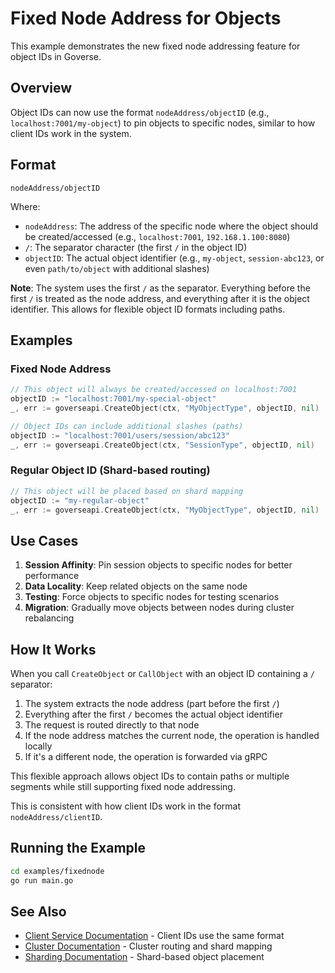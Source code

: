 # Fixed Node Address for Objects

This example demonstrates the new fixed node addressing feature for object IDs in Goverse.

## Overview

Object IDs can now use the format `nodeAddress/objectID` (e.g., `localhost:7001/my-object`) to pin objects to specific nodes, similar to how client IDs work in the system.

## Format

```
nodeAddress/objectID
```

Where:
- `nodeAddress`: The address of the specific node where the object should be created/accessed (e.g., `localhost:7001`, `192.168.1.100:8080`)
- `/`: The separator character (the first `/` in the object ID)
- `objectID`: The actual object identifier (e.g., `my-object`, `session-abc123`, or even `path/to/object` with additional slashes)

**Note**: The system uses the first `/` as the separator. Everything before the first `/` is treated as the node address, and everything after it is the object identifier. This allows for flexible object ID formats including paths.

## Examples

### Fixed Node Address
```go
// This object will always be created/accessed on localhost:7001
objectID := "localhost:7001/my-special-object"
_, err := goverseapi.CreateObject(ctx, "MyObjectType", objectID, nil)

// Object IDs can include additional slashes (paths)
objectID := "localhost:7001/users/session/abc123"
_, err := goverseapi.CreateObject(ctx, "SessionType", objectID, nil)
```

### Regular Object ID (Shard-based routing)
```go
// This object will be placed based on shard mapping
objectID := "my-regular-object"
_, err := goverseapi.CreateObject(ctx, "MyObjectType", objectID, nil)
```

## Use Cases

1. **Session Affinity**: Pin session objects to specific nodes for better performance
2. **Data Locality**: Keep related objects on the same node
3. **Testing**: Force objects to specific nodes for testing scenarios
4. **Migration**: Gradually move objects between nodes during cluster rebalancing

## How It Works

When you call `CreateObject` or `CallObject` with an object ID containing a `/` separator:

1. The system extracts the node address (part before the first `/`)
2. Everything after the first `/` becomes the actual object identifier
3. The request is routed directly to that node
4. If the node address matches the current node, the operation is handled locally
5. If it's a different node, the operation is forwarded via gRPC

This flexible approach allows object IDs to contain paths or multiple segments while still supporting fixed node addressing.

This is consistent with how client IDs work in the format `nodeAddress/clientID`.

## Running the Example

```bash
cd examples/fixednode
go run main.go
```

## See Also

- [Client Service Documentation](../../client/README.md) - Client IDs use the same format
- [Cluster Documentation](../../cluster/README.md) - Cluster routing and shard mapping
- [Sharding Documentation](../../cluster/sharding/README.md) - Shard-based object placement
